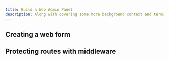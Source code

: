 ```yaml
---
title: Build a Web Admin Panel
description: Along with covering some more background context and terminology to prepare you to work with server and client side developers, today we will build an admin panel with NuxtJS and Supabase. This will allow administrators to be able to edit content in the database.
---
```


## Creating a web form

## Protecting routes with middleware

##
